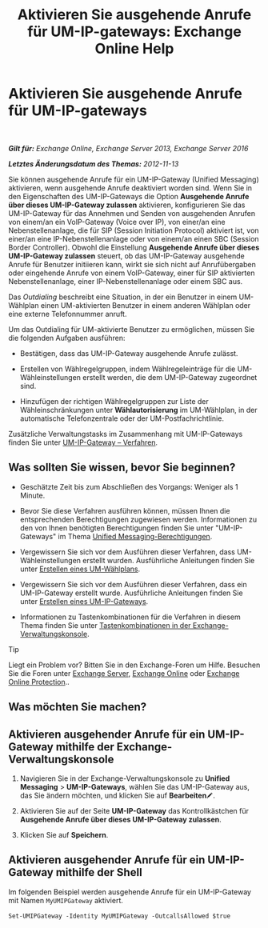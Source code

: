 ﻿---
title: 'Aktivieren Sie ausgehende Anrufe für UM-IP-gateways: Exchange Online Help'
TOCTitle: Aktivieren Sie ausgehende Anrufe für UM-IP-gateways
ms:assetid: c3ad8e53-d37e-499e-b1f1-defb0ba1bd12
ms:mtpsurl: https://technet.microsoft.com/de-de/library/JJ673562(v=EXCHG.150)
ms:contentKeyID: 50476656
ms.date: 05/23/2018
mtps_version: v=EXCHG.150
ms.translationtype: MT
---

# Aktivieren Sie ausgehende Anrufe für UM-IP-gateways

 

_**Gilt für:** Exchange Online, Exchange Server 2013, Exchange Server 2016_

_**Letztes Änderungsdatum des Themas:** 2012-11-13_

Sie können ausgehende Anrufe für ein UM-IP-Gateway (Unified Messaging) aktivieren, wenn ausgehende Anrufe deaktiviert worden sind. Wenn Sie in den Eigenschaften des UM-IP-Gateways die Option **Ausgehende Anrufe über dieses UM-IP-Gateway zulassen** aktivieren, konfigurieren Sie das UM-IP-Gateway für das Annehmen und Senden von ausgehenden Anrufen von einem/an ein VoIP-Gateway (Voice over IP), von einer/an eine Nebenstellenanlage, die für SIP (Session Initiation Protocol) aktiviert ist, von einer/an eine IP-Nebenstellenanlage oder von einem/an einen SBC (Session Border Controller). Obwohl die Einstellung **Ausgehende Anrufe über dieses UM-IP-Gateway zulassen** steuert, ob das UM-IP-Gateway ausgehende Anrufe für Benutzer initiieren kann, wirkt sie sich nicht auf Anrufübergaben oder eingehende Anrufe von einem VoIP-Gateway, einer für SIP aktivierten Nebenstellenanlage, einer IP-Nebenstellenanlage oder einem SBC aus.

Das *Outdialing* beschreibt eine Situation, in der ein Benutzer in einem UM-Wählplan einen UM-aktivierten Benutzer in einem anderen Wählplan oder eine externe Telefonnummer anruft.

Um das Outdialing für UM-aktivierte Benutzer zu ermöglichen, müssen Sie die folgenden Aufgaben ausführen:

  - Bestätigen, dass das UM-IP-Gateway ausgehende Anrufe zulässt.

  - Erstellen von Wählregelgruppen, indem Wählregeleinträge für die UM-Wähleinstellungen erstellt werden, die dem UM-IP-Gateway zugeordnet sind.

  - Hinzufügen der richtigen Wählregelgruppen zur Liste der Wähleinschränkungen unter **Wählautorisierung** im UM-Wählplan, in der automatische Telefonzentrale oder der UM-Postfachrichtlinie.

Zusätzliche Verwaltungstasks im Zusammenhang mit UM-IP-Gateways finden Sie unter [UM-IP-Gateway – Verfahren](um-ip-gateway-procedures-exchange-2013-help.md).

## Was sollten Sie wissen, bevor Sie beginnen?

  - Geschätzte Zeit bis zum Abschließen des Vorgangs: Weniger als 1 Minute.

  - Bevor Sie diese Verfahren ausführen können, müssen Ihnen die entsprechenden Berechtigungen zugewiesen werden. Informationen zu den von Ihnen benötigten Berechtigungen finden Sie unter "UM-IP-Gateways" im Thema [Unified Messaging-Berechtigungen](unified-messaging-permissions-exchange-2013-help.md).

  - Vergewissern Sie sich vor dem Ausführen dieser Verfahren, dass UM-Wähleinstellungen erstellt wurden. Ausführliche Anleitungen finden Sie unter [Erstellen eines UM-Wählplans](create-a-um-dial-plan-exchange-2013-help.md).

  - Vergewissern Sie sich vor dem Ausführen dieser Verfahren, dass ein UM-IP-Gateway erstellt wurde. Ausführliche Anleitungen finden Sie unter [Erstellen eines UM-IP-Gateways](create-a-um-ip-gateway-exchange-2013-help.md).

  - Informationen zu Tastenkombinationen für die Verfahren in diesem Thema finden Sie unter [Tastenkombinationen in der Exchange-Verwaltungskonsole](keyboard-shortcuts-in-the-exchange-admin-center-exchange-online-protection-help.md).


> [!TIP]
> Liegt ein Problem vor? Bitten Sie in den Exchange-Foren um Hilfe. Besuchen Sie die Foren unter <A href="https://go.microsoft.com/fwlink/p/?linkid=60612">Exchange Server</A>, <A href="https://go.microsoft.com/fwlink/p/?linkid=267542">Exchange Online</A> oder <A href="https://go.microsoft.com/fwlink/p/?linkid=285351">Exchange Online Protection</A>..



## Was möchten Sie machen?

## Aktivieren ausgehender Anrufe für ein UM-IP-Gateway mithilfe der Exchange-Verwaltungskonsole

1.  Navigieren Sie in der Exchange-Verwaltungskonsole zu **Unified Messaging** \> **UM-IP-Gateways**, wählen Sie das UM-IP-Gateway aus, das Sie ändern möchten, und klicken Sie auf **Bearbeiten**![Bearbeitungssymbol](images/Bb124582.6f53ccb2-1f13-4c02-bea0-30690e6ea71d(EXCHG.150).gif "Bearbeitungssymbol").

2.  Aktivieren Sie auf der Seite **UM-IP-Gateway** das Kontrollkästchen für **Ausgehende Anrufe über dieses UM-IP-Gateway zulassen**.

3.  Klicken Sie auf **Speichern**.

## Aktivieren ausgehender Anrufe für ein UM-IP-Gateway mithilfe der Shell

Im folgenden Beispiel werden ausgehende Anrufe für ein UM-IP-Gateway mit Namen `MyUMIPGateway` aktiviert.

    Set-UMIPGateway -Identity MyUMIPGateway -OutcallsAllowed $true

